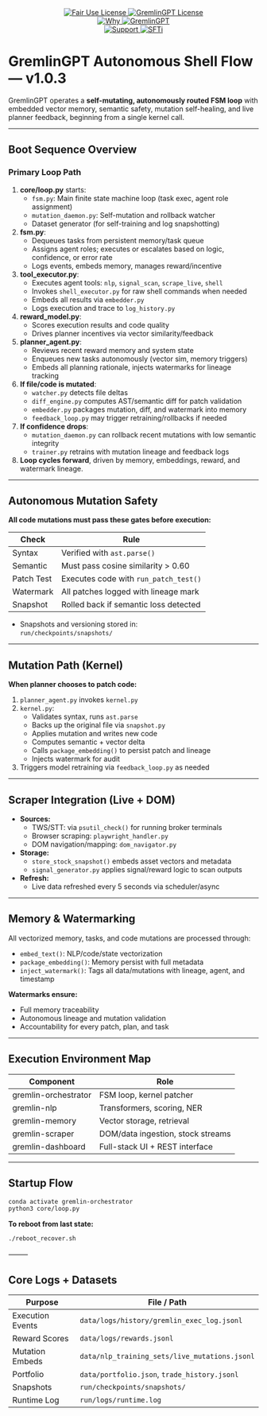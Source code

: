 <link rel="stylesheet" type="text/css" href="docs/custom.css">
<div align="center">
  <a
href="https://github.com/statikfintechllc/AscendAI/blob/master/About Us/LICENSE">
    <img src="https://img.shields.io/badge/FAIR%20USE-black?style=for-the-badge&logo=dragon&logoColor=gold" alt="Fair Use License"/>
  </a>
  <a href="https://github.com/statikfintechllc/AscendAI/blob/master/About Us/LICENSE">
    <img src="https://img.shields.io/badge/GREMLINGPT%20v1.0.3-darkred?style=for-the-badge&logo=dragon&logoColor=gold" alt="GremlinGPT License"/>
  </a>
</div>

<div align="center">
  <a
href="https://github.com/statikfintechllc/AscendAI/blob/master/About Us/WHY_GREMLINGPT.md">
    <img src="https://img.shields.io/badge/Why-black?style=for-the-badge&logo=dragon&logoColor=gold" alt="Why"/>
  </a>
  <a href="https://github.com/statikfintechllc/AscendAI/blob/master/About Us/WHY_GREMLINGPT.md">
    <img src="https://img.shields.io/badge/GremlinGPT-darkred?style=for-the-badge&logo=dragon&logoColor=gold" alt="GremlinGPT"/>
  </a>
</div>

  <div align="center">
  <a href="https://ko-fi.com/statikfintech_llc">
    <img src="https://img.shields.io/badge/Support-black?style=for-the-badge&logo=dragon&logoColor=gold" alt="Support"/>
  </a>
  <a href="https://patreon.com/StatikFinTech_LLC?utm_medium=unknown&utm_source=join_link&utm_campaign=creatorshare_creator&utm_content=copyLink">
    <img src="https://img.shields.io/badge/SFTi-darkred?style=for-the-badge&logo=dragon&logoColor=gold" alt="SFTi"/>
  </a>
</div>

# GremlinGPT Autonomous Shell Flow — v1.0.3

GremlinGPT operates a **self-mutating, autonomously routed FSM loop** with embedded vector memory, semantic safety, mutation self-healing, and live planner feedback, beginning from a single kernel call.

---

## Boot Sequence Overview

### **Primary Loop Path**

1. **core/loop.py** starts:
   - `fsm.py`: Main finite state machine loop (task exec, agent role assignment)
   - `mutation_daemon.py`: Self-mutation and rollback watcher
   - Dataset generator (for self-training and log snapshotting)
2. **fsm.py**:
   - Dequeues tasks from persistent memory/task queue
   - Assigns agent roles; executes or escalates based on logic, confidence, or error rate
   - Logs events, embeds memory, manages reward/incentive
3. **tool_executor.py**:
   - Executes agent tools: `nlp`, `signal_scan`, `scrape_live`, `shell`
   - Invokes `shell_executor.py` for raw shell commands when needed
   - Embeds all results via `embedder.py`
   - Logs execution and trace to `log_history.py`
4. **reward_model.py**:
   - Scores execution results and code quality
   - Drives planner incentives via vector similarity/feedback
5. **planner_agent.py**:
   - Reviews recent reward memory and system state
   - Enqueues new tasks autonomously (vector sim, memory triggers)
   - Embeds all planning rationale, injects watermarks for lineage tracking
6. **If file/code is mutated**:
   - `watcher.py` detects file deltas
   - `diff_engine.py` computes AST/semantic diff for patch validation
   - `embedder.py` packages mutation, diff, and watermark into memory
   - `feedback_loop.py` may trigger retraining/rollbacks if needed
7. **If confidence drops**:
   - `mutation_daemon.py` can rollback recent mutations with low semantic integrity
   - `trainer.py` retrains with mutation lineage and feedback logs
8. **Loop cycles forward**, driven by memory, embeddings, reward, and watermark lineage.

---

## Autonomous Mutation Safety

**All code mutations must pass these gates before execution:**

| Check       | Rule                                  |
|-------------|---------------------------------------|
| Syntax      | Verified with `ast.parse()`           |
| Semantic    | Must pass cosine similarity > 0.60    |
| Patch Test  | Executes code with `run_patch_test()` |
| Watermark   | All patches logged with lineage mark  |
| Snapshot    | Rolled back if semantic loss detected |

- Snapshots and versioning stored in:  
  `run/checkpoints/snapshots/`

---

## Mutation Path (Kernel)

**When planner chooses to patch code:**

1. `planner_agent.py` invokes `kernel.py`
2. `kernel.py`:
    - Validates syntax, runs `ast.parse`
    - Backs up the original file via `snapshot.py`
    - Applies mutation and writes new code
    - Computes semantic + vector delta
    - Calls `package_embedding()` to persist patch and lineage
    - Injects watermark for audit
3. Triggers model retraining via `feedback_loop.py` as needed

---

## Scraper Integration (Live + DOM)

- **Sources:**  
  - TWS/STT: via `psutil_check()` for running broker terminals  
  - Browser scraping: `playwright_handler.py`  
  - DOM navigation/mapping: `dom_navigator.py`
- **Storage:**  
  - `store_stock_snapshot()` embeds asset vectors and metadata
  - `signal_generator.py` applies signal/reward logic to scan outputs
- **Refresh:**  
  - Live data refreshed every 5 seconds via scheduler/async

---

## Memory & Watermarking

All vectorized memory, tasks, and code mutations are processed through:

- `embed_text()`: NLP/code/state vectorization
- `package_embedding()`: Memory persist with full metadata
- `inject_watermark()`: Tags all data/mutations with lineage, agent, and timestamp

**Watermarks ensure:**
- Full memory traceability
- Autonomous lineage and mutation validation
- Accountability for every patch, plan, and task

---

## Execution Environment Map

| Component           | Role                               |
|---------------------|------------------------------------|
| gremlin-orchestrator| FSM loop, kernel patcher            |
| gremlin-nlp         | Transformers, scoring, NER          |
| gremlin-memory      | Vector storage, retrieval           |
| gremlin-scraper     | DOM/data ingestion, stock streams   |
| gremlin-dashboard   | Full-stack UI + REST interface      |

---

## Startup Flow

```bash
conda activate gremlin-orchestrator
python3 core/loop.py
```

**To reboot from last state:**

```bash
./reboot_recover.sh
```

⸻

## Core Logs + Datasets

| **Purpose**         | **File / Path**                                  |
|---------------------|--------------------------------------------------|
| Execution Events    | `data/logs/history/gremlin_exec_log.jsonl`       |
| Reward Scores       | `data/logs/rewards.jsonl`                        |
| Mutation Embeds     | `data/nlp_training_sets/live_mutations.jsonl`    |
| Portfolio           | `data/portfolio.json`, `trade_history.jsonl`     |
| Snapshots           | `run/checkpoints/snapshots/`                     |
| Runtime Log         | `run/logs/runtime.log`                           |
